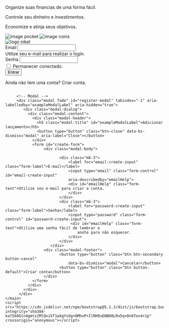 <!DOCTYPE html>
<html lang="pt">
<head>
    <meta charset="UTF-8">
    <meta name="viewport" content="width=device-width, initial-scale=1.0">
    <title>Nikel</title>
    <link href="https://cdn.jsdelivr.net/npm/bootstrap@5.3.2/dist/css/bootstrap.min.css" rel="stylesheet" integrity="sha384-T3c6CoIi6uLrA9TneNEoa7RxnatzjcDSCmG1MXxSR1GAsXEV/Dwwykc2MPK8M2HN" crossorigin="anonymous">
    <link rel="stylesheet" href="./CSS/styles.css">
</head>
<body id="login">
    <main>
        <div class="container">
            <div class="row vh-100">
                <div class="col d-flex justify-content-center my-5 flex-column">
                    <div class="text-login">
                        <p>Organize suas financias de uma forma fácil.</p>
                        <p>Controle seu dinheiro e investimentos.</p>
                        <p>Economize e atinja seus objetivos.</p>
                    </div>
                    <div class="text-center">
                        <img src="./assets/images/pocket.png" alt="image pocket" class="image-fluid" srcset="">
                        <img src="./assets/images/coins.png" alt="image coins" class="mage-fluid d-none d-md-inline coins" srcset="">
                    </div>
                </div>
                <div class="col d-flex justify-content-center my-5 flex-column">
                    <div class="container">
                        <div class="row">
                            <div class="col">
                                <div class="text-center mb-3">
                                    <img src="./assets/images/nikel-logo.png" alt="logo nikel" class="image-fluid" srcset="">
                                </div>
                            </div>
                        </div>
                        <div class="row">
                            <div class="col">
                                <form>
                                    <div class="mb-3">
                                      <label for="exampleInputEmail1" class="form-label">Email</label>
                                      <input type="email" class="form-control" id="exampleInputEmail1" aria-describedby="emailHelp">
                                      <div id="emailHelp" class="form-text">Utilize seu e-mail para realizar o login.</div>
                                    </div>
                                    <div class="mb-3">
                                      <label for="exampleInputPassword1" class="form-label">Senha</label>
                                      <input type="password" class="form-control" id="exampleInputPassword1">
                                    </div>
                                    <div class="mb-3 form-check">
                                      <input type="checkbox" class="form-check-input" id="exampleCheck1">
                                      <label class="form-check-label" for="exampleCheck1">Permanecer conectado.</label>
                                    </div>
                                    <button type="submit" class="btn button-login">Entrar</button>
                                </form>
                            </div>
                        </div>
                        <div class="row">
                            <div class="col">
                                <p class="text-center mt-2 form-text" data-bs-toggle="modal"
                                    data-bs-target="#exampleModal">Ainda não tem uma conta? <span class="link-default">Criar 
                                        conta.</span></p>
                            </div>
                        </div>
                        <div class="row">
                            <div class="col">
                                <div class="text-center mt-5">
                                    <img src="./assets/images/codai-logo.png" alt="" srcset="">
                                </div>
                            </div>
                        </div>
                        <div class="row">
                            <div class="col">
                                <div class="text-center">
                                    <img src="./assets/images/growdev-logo.png" alt="" srcset="">
                                </div>
                            </div>
                        </div>
                    </div>
                </div>
            </div>
        </div>
              
         <!-- Modal -->
         <div class="modal fade" id="register-modal" tabindex="-1" aria-labelledby="exampleModalLabel" aria-hidden="true">
            <div class="modal-dialog">
              <div class="modal-content">
                <div class="modal-header">
                  <h5 class="modal-title" id="exampleModalLabel">Adicionar lançamento</h5>
                  <button type="button" class="btn-close" data-bs-dismiss="modal" aria-label="Close"></button>
                </div>
                <form id="create-form">
                     <div class="modal-body">
        
                            <div class="mb-3">
                                <label for="email-create-input" class="form-label">E-mail</label>
                                <input type="email" class="form-control" id="email-create-input" 
                                aria-describedby="emailHelp">
                                <div id="emailHelp" class="form-text">Utilize seu e-mail para criar a conta.
                                </div>
                            </div>
                            <div class="mb-3">
                                <label for="password-create-input" class="form-label">Senha</label>
                                <input type="password" class="form-control" id="password-create-input">
                                 <div id="emailHelp" class="form-text">Utilize uma senha fácil de lembrar e 
                                    anote para não esquecer.
                                </div>
                            </div>
                        </div>
                     <div class="modal-footer">
                            <button type="button" class="btn btn-secondary button-cancel" 
                                data-bs-dismiss="modal">Cancelar</button>
                            <button type="button" class="btn button-default">Criar conta</button>
                     </div>
                </form>
              </div>
            </div>
          </div>
    </main>
    <script src="https://cdn.jsdelivr.net/npm/bootstrap@5.1.3/dist/js/bootstrap.bundle.min.js" integrity="sha384-ka7Sk0Gln4gmtz2MlQnikT1wXgYsOg+OMhuP+IlRH9sENBO0LRn5q+8nbTov4+1p" crossorigin="anonymous"></script>
</body>
</html>
